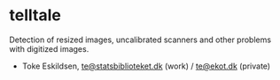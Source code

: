 telltale
========

Detection of resized images, uncalibrated scanners and other
problems with digitized images.

- Toke Eskildsen, te@statsbiblioteket.dk (work) / te@ekot.dk (private)
